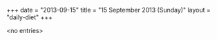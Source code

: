 +++
date = "2013-09-15"
title = "15 September 2013 (Sunday)"
layout = "daily-diet"
+++


\<no entries\>

